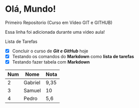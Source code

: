 # Olá, Mundo! 
 Primeiro Repositorio (Curso em Vídeo GIT e GITHUB) 

Essa linha foi adicionada durante uma video aula!

Lista de Tarefas
- [x] Concluir o curso de __*Git e GitHub*__ hoje
- [x] Testando os comandos do __Markdown__ como **lista de tarefas**
- [x] Testando fazer tabela com __Markdown__

Num|Nome|Nota
---|---|---
2|Gabriel| 9,35
3|Samuel|10
4|Pedro|5,6
